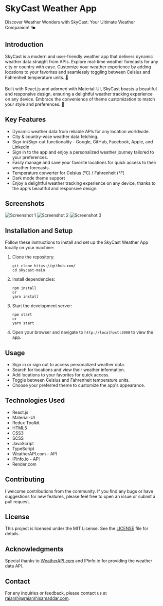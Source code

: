 # SkyCast Weather App

Discover Weather Wonders with SkyCast: Your Ultimate Weather Companion! 🌤️

## Introduction

SkyCast is a modern and user-friendly weather app that delivers dynamic weather data straight from APIs. Explore real-time weather forecasts for any city or country with ease. Customize your weather experience by adding locations to your favorites and seamlessly toggling between Celsius and Fahrenheit temperature units. 🌡️

Built with React.js and adorned with Material-UI, SkyCast boasts a beautiful and responsive design, ensuring a delightful weather tracking experience on any device. Embrace the convenience of theme customization to match your style and preferences. 🎨

## Key Features

- Dynamic weather data from reliable APIs for any location worldwide.
- City & country-wise weather data fetching.
- Sign-in/Sign-out functionality - Google, GitHub, Facebook, Apple, and LinkedIn
- Sign in to the app and enjoy a personalized weather journey tailored to your preferences.
- Easily manage and save your favorite locations for quick access to their weather forecasts.
- Temperature converter for Celsius (°C) / Fahrenheit (°F)
- Dark mode theme support
- Enjoy a delightful weather tracking experience on any device, thanks to the app's beautiful and responsive design.

## Screenshots

![Screenshot 1](/path/to/screenshot1.png)
![Screenshot 2](/path/to/screenshot2.png)
![Screenshot 3](/path/to/screenshot3.png)

## Installation and Setup

Follow these instructions to install and set up the SkyCast Weather App locally on your machine:

1. Clone the repository:
   
   ```
   git clone https://github.com/
   cd skycast-main
   ```
3. Install dependencies:
   
   ```
   npm install
   or
   yarn install
   ```
5. Start the development server:
   
   ```
   npm start
   or
   yarn start
   ```
7. Open your browser and navigate to `http://localhost:3000` to view the app.

## Usage

- Sign in or sign out to access personalized weather data.
- Search for locations and view their weather information.
- Add locations to your favorites for quick access.
- Toggle between Celsius and Fahrenheit temperature units.
- Choose your preferred theme to customize the app's appearance.

## Technologies Used

- React.js
- Material-UI
- Redux Toolkit
- HTML5
- CSS3
- SCSS
- JavaScript
- TypeScript
- WeatherAPI.com - API
- IPinfo.io - API
- Render.com

## Contributing

I welcome contributions from the community. If you find any bugs or have suggestions for new features, please feel free to open an issue or submit a pull request.

## License

This project is licensed under the MIT License. See the [LICENSE](/path/to/LICENSE) file for details.

## Acknowledgments

Special thanks to [WeatherAPI.com](https://openweathermap.org/) and IPinfo.io for providing the weather data API.

## Contact

For any inquiries or feedback, please contact us at rajarshi@rajarshisamaddar.com.
